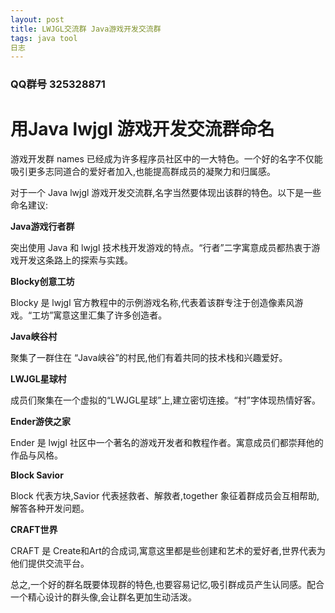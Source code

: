 ```yaml
---
layout: post
title: LWJGL交流群 Java游戏开发交流群
tags: java tool
日志
---
```


### QQ群号 325328871

# 用Java lwjgl 游戏开发交流群命名

游戏开发群 names 已经成为许多程序员社区中的一大特色。一个好的名字不仅能吸引更多志同道合的爱好者加入,也能提高群成员的凝聚力和归属感。

对于一个 Java lwjgl 游戏开发交流群,名字当然要体现出该群的特色。以下是一些命名建议:

**Java游戏行者群**

突出使用 Java 和 lwjgl 技术栈开发游戏的特点。“行者”二字寓意成员都热衷于游戏开发这条路上的探索与实践。

**Blocky创意工坊** 

Blocky 是 lwjgl 官方教程中的示例游戏名称,代表着该群专注于创造像素风游戏。“工坊”寓意这里汇集了许多创造者。

**Java峡谷村**

聚集了一群住在 “Java峡谷”的村民,他们有着共同的技术栈和兴趣爱好。

**LWJGL星球村** 

成员们聚集在一个虚拟的“LWJGL星球”上,建立密切连接。“村”字体现热情好客。

**Ender游侠之家**

Ender 是 lwjgl 社区中一个著名的游戏开发者和教程作者。寓意成员们都崇拜他的作品与风格。

**Block Savior**

Block 代表方块,Savior 代表拯救者、解救者,together 象征着群成员会互相帮助,解答各种开发问题。

**CRAFT世界**

CRAFT 是 Create和Art的合成词,寓意这里都是些创建和艺术的爱好者,世界代表为他们提供交流平台。

总之,一个好的群名既要体现群的特色,也要容易记忆,吸引群成员产生认同感。配合一个精心设计的群头像,会让群名更加生动活泼。
